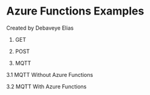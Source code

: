 # Azure Functions Examples
Created by Debaveye Elias

1. GET

2. POST

3. MQTT

3.1 MQTT Without Azure Functions

3.2 MQTT With Azure Functions